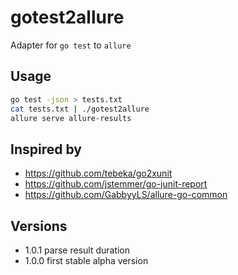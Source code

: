 # gotest2allure
Adapter for `go test` to `allure`

## Usage

```bash
go test -json > tests.txt
cat tests.txt | ./gotest2allure
allure serve allure-results
```

## Inspired by

- https://github.com/tebeka/go2xunit
- https://github.com/jstemmer/go-junit-report
- https://github.com/GabbyyLS/allure-go-common


## Versions

- 1.0.1 parse result duration
- 1.0.0 first stable alpha version
